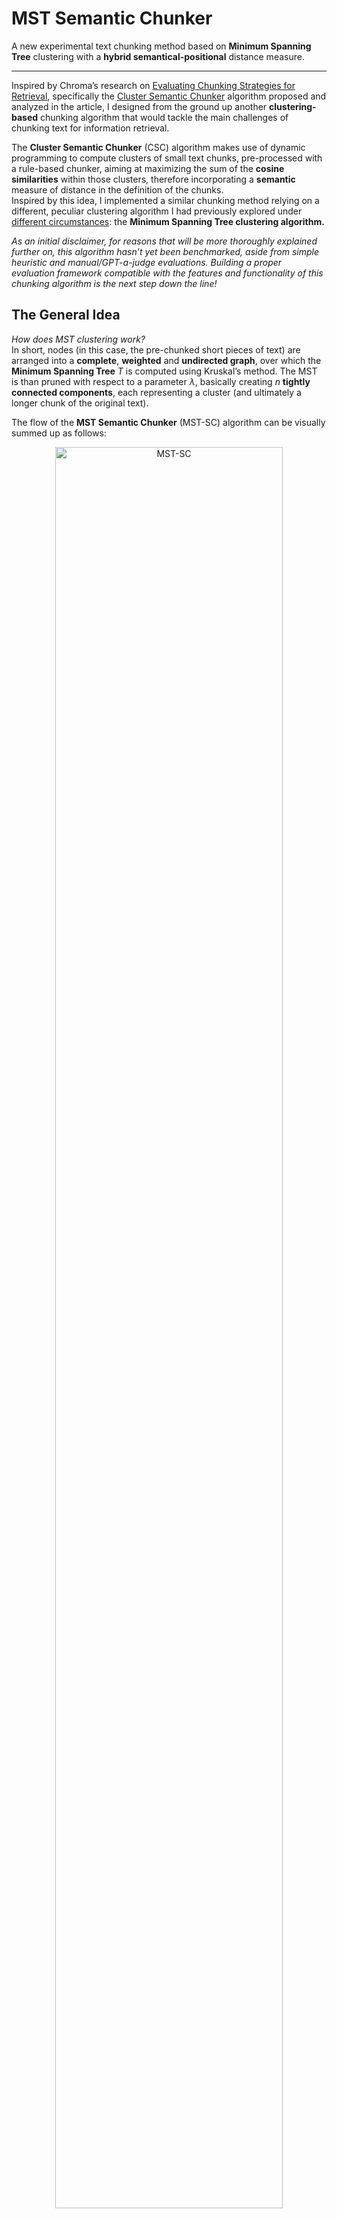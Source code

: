 # MST Semantic Chunker

A new experimental text chunking method based on **Minimum Spanning Tree** clustering with a **hybrid semantical-positional** distance measure.

---
Inspired by Chroma’s research on [Evaluating Chunking Strategies for Retrieval](https://research.trychroma.com/evaluating-chunking), specifically the [Cluster Semantic Chunker](https://github.com/brandonstarxel/chunking_evaluation/blob/main/chunking_evaluation/chunking/cluster_semantic_chunker.py) algorithm proposed and analyzed in the article, I designed from the ground up another **clustering-based** chunking algorithm that would tackle the main challenges of chunking text for information retrieval.  

The **Cluster Semantic Chunker** (CSC) algorithm makes use of dynamic programming to compute clusters of small text chunks, pre-processed with a rule-based chunker, aiming at maximizing the sum of the **cosine similarities** within those clusters, therefore incorporating a **semantic** measure of distance in the definition of the chunks.  
Inspired by this idea, I implemented a similar chunking method relying on a different, peculiar clustering algorithm I had previously explored under [different circumstances](https://github.com/Haruno19/scikit-cautious): the **Minimum Spanning Tree clustering algorithm.** 

*As an initial disclaimer, for reasons that will be more thoroughly explained further on, this algorithm hasn’t yet been benchmarked, aside from simple heuristic and manual/GPT-a-judge evaluations. Building a proper evaluation framework compatible with the features and functionality of this chunking algorithm is the next step down the line!*  

## The General Idea
*How does MST clustering work?*   
In short, nodes (in this case, the pre-chunked short pieces of text) are arranged into a **complete**, **weighted** and **undirected graph**, over which the **Minimum Spanning Tree** $T$ is computed using Kruskal’s method. The MST is than pruned with respect to a parameter $\lambda$, basically creating $n$ **tightly connected components**, each representing a cluster (and ultimately a longer chunk of the original text).  
  
The flow of the **MST Semantic Chunker** (MST-SC) algorithm can be visually summed up as follows:  
<p align="center">
<img width="85%" alt="MST-SC" src="https://github.com/user-attachments/assets/cfff0f3c-a38a-4dec-b145-5be217cb1e4b" />
</p>
The main innovation the MST-SC algorithm aims to introduce however, is its unique **distance measure** used to calculate the weights of the graph’s edges.   
  
The distance measure is the “core” of any clustering algorithm, arguably even more fundamental than the structure of the algorithm itself.   
Measuring distance between chunks of text is notoriously difficult, as there’s no *quick and easy* definition that’s universally accepted or qualifiable as true. Especially in the context of **RAG** systems, when splitting text into smaller chunks, it’s beneficial to consider not only the surface-level syntax and textual delimiters, but also integrating a semantic measure to ensure semantically close paragraphs aren’t split apart, boosting the context retrieval’s performance and effectiveness.   
  
Integrating two such metrics into a single cohesive and consistent measure can be tricky, and Chroma’s CSC algorithm achieves pretty good results with its approach.
In the pursuit of achieving similar capabilities, MST-SC implements an **experimental and tunable distance measure** that incorporates **semantic distance** as well as **positional bias** into one single distance function.  
*(Refer to the corresponding paragraph in the “**In Details…**” section for a more specific and in depth overview of how this measure is defined and computed)*  
  
## Installation & Usage
To install and test MST-SC’s chunking performance on your own documents, simply `clone` this repository, install its dependencies, and run the `main.py` script (making sure it’s pointing to the correct input file).   
  
The dependencies of MST-SC are listed in the `requirements.txt` file:  
```
sentence_transformers
transformers
scipy
```
It’s also necessary to download the `jina_text_segmenter.py` open source script by [Martijn Schouten](https://gist.github.com/MeMartijn/8d66a181f32304de9c07c2529649c35b#file-jina_text_segmenter-py-L70) and place it in the root folder of the repo (or alternatively, build your own rule-based pre-chunker).   
  
Out of the box, the embedding model used by MST-SC is [Qwen/Qwen3-Embedding-0.6B](https://huggingface.co/Qwen/Qwen3-Embedding-0.6B), but it can be changed to your preferred model by changing the `EmbeddingFunction` class in `embedding_function.py` accordingly.  
  
Included in this repo, there’s also a demo markdown input file and its corresponding chunked output. The original document is a collection of (likely poorly-written) notes I recovered from my old high-school folder, parsed into `.md` from a `.docx` file with *Microsoft*’s [markitdown](https://github.com/microsoft/markitdown), which I found surprisingly handy and fitting for this use case.   
Other documents I tested the MST-SC algorithm with (and used as an empirical basis to manually adjust the tunable parameters) include other old notes of mine on different subjects, written in Italian like the demo sample, as well as a handful of *ad-hoc* files written in English by *ChatGPT-4o*.  
  
## In Details…  
  
### Rule-Based Pre-Chunking
As stated above, the rule-based pre-chunking operation is handled entirely by the [Jina AI Text Segmenter](https://gist.github.com/MeMartijn/8d66a181f32304de9c07c2529649c35b) by Martijn Schouten.   
  
MST-SC works best which **highly separated short chunks** as its input, therefore the main objective of this step is to split the input text into **many short chunks** to then feed the clustering algorithm. I found Martijn Schouten’s segmenter to empirically perform the best, but if you want to test the chunking algorithm with another pre-chunker (or you own, custom-built one), I suggest you evaluate its output first and compare it with *Jina Segmenter*’s, to ensure the degree of separation it achieves is comparable.  

### MST Clustering
The process clustering the pre-chunked input text into larger, semantically and locally tight final chunks through MST ordering and pruning, relies pretty much entirely on standard procedures.   
  
To avoid repeating multiple times throughout the algorithm costly operations like chunk embedding, MST-SC relies on a few internal structures, over which it performs its computations.  
- `self.chunks` is of type `list[str]`, and contains the pre-processed input chunks.  
- `self.embeds` is a list of the same length of `self.chunks`, and stores for each chunk its embedding at the corresponding index.  
- `self.token_lengths` analogously store the token length of each chunk at its corresponding index.   
- `indices` is a “symbolic” list, used mainly for clarity of notation, over which the MST and the related operations are computed. As the name suggests, each of its elements is a simple `int` index, that represents the corresponding chunk in `self.chunks` or `self.embeds`, or `self.token_lengths`.  
  
Upon computing the distance matrix, which in itself describes the entire graph, the standard **Kruskal’s Minimum Spanning Tree** method is computer over the graph, with custom `union` and `find` functions (whereas the `union_cut` function is specially implemented to derive the connected components at the end).   
  
Of the resulting tree, only the edges whose weight is **smaller or equal** than the `self.lmbd` $\lambda$ parameter are joined when creating the connected components that will later be treated as the output chunks. The intuition is that cutting the edges that connect nodes *(input chunks)* whose distance is **higher** than the *lambda* threshold, will result in multiple **connected components** where the average **intra-node distance** is arbitrarily low, meaning the components are **tightly** connected, or *“fit well together”* (in respect to the distance metric).  

### Distance Matrix Optimization
On a more practical note, the major drawback of this chunking (and clustering) algorithm lies in the computation of the **pairwise distance matrix**, the matrix which contains the distances from each node to the others, basically defining the input weighted graph.   
```python
edges = []
for i in range(len(indices)):
	for j in range(len(indices)):
		u, v = indices[i], indices[j]
		d = self.distance(u, v)
		edges.append((d, u, v))
``` 
   
A very intuitive and straightforward initial optimization for this process is to avoid calculating redundant and useless distances. By nature, the distance matrix over an **undirected**, **weighted** and **complete graph** (like this one) is **symmetric**, and null (i.e. equal to $0$) over the **main diagonal**.   
  
By computing only the **upper triangle** of the matrix (as opposed to the lower triangle, which would break the sequentiality of the input chunks, a fundamental property in the computation of the distance measure as we’ll see in the sections below), while still achieving an asymptotic complexity of $O(n^2)$, we’re able to cut down the operations count to $\frac{n(n-1)}{2}$, effectively reducing it by half.   
```python
edges = []
for i in range(len(indices)):
	for j in range(i + 1, len(indices)):
		u, v = indices[i], indices[j]
		d = self.distance(u, v)
		edges.append((d, u, v))
```
  
Another non-trivial optimization we can implement is actually dictated by the semantics of the distance function. Further details on this concept will be discussed later on, but in a nutshell, nodes *(chunks)* that are positionally too far apart from each other (say, the *3rd* and the *26th* paragraphs of the input document), will ultimately **not** going to be clustered together, in order to (loosely) adhere to a locality and sequentiality principle.   

What this means effectively, is that the exact value of their distance is inconsequential to core steps of the algorithm (as it’ll turn out to be **significantly higher** than the *lambda* threshold anyways). Therefore, skipping the distance calculation of the values that are arbitrarily too far apart, significantly lowers the operations count.   
A `distance_threshold` **tunable** parameter is introduced, and by default set to an **empirically evaluated** value of `6`.  
```python
edges = []
for i in range(len(indices)):
	for j in range(i + 1, len(indices)):
		u, v = indices[i], indices[j]
		if(abs(u - v) >= distance_threshold):
			continue
		d = self.distance(u, v)
		edges.append((d, u, v))
```
  
It’s important to note that the term “*operations count*” is loosely used in the paragraph above. Ultimately, the above code repeats the internal loop exactly as many times as the *pre-optimization* version does. However, the **key difference** is that the `self.distance()` function —which constitutes the major cause of complexity in the sense that it’s the most **computational heavy** step of the algorithm— is only called a total of $(\text{distance-threshold}-1)n$ times in the final optimized version.   
Further optimization could, *in principle*, be achieved by changing the `range` of times the internal loop is repeated to the appropriate value, instead of simply relying on the `if` condition. However, the computational gain granted by skipping the loop’s overhead and `if` evaluation is likely trivial, and becomes a *“demerit”* if we consider the current code’s much better **readability**.   

### Chunk-Merging Problem
Another core (albeit purely “syntactical”) step of the MST-SC algorithm is the transformation of clusters *(connected components)* into the output chunks.  
  
Depending on the specifics of the pre-chunker, input chunks might be **shorter** or **longer**. Anyhow, while the final objective is to find an ultimately consistent balance inherent to the algorithm’s tunable parameters, if not artificially enforced, there’s no **direct control** over the length of the single final output chunk.   
  
Ideally, once the MST clustering computes the connected components, each consisting of a set of **unique** and tight **input** chunks, merging those chunks into a bigger piece of text without any ulterior overhead or logic, would be enough to effectively create the final output chunks. However, to ensure the final chunks don’t “*explode*” in length, a `max_tokens` **tunable** parameter (by default set to `400`) is available as a parameter passed to the `_merge_chunks_from_components()` function.  
This ensures the chunks resulting of MST-SC don’t go over `400` tokens in length. In case combining the input chunks in a connected component exceeds this limit, the the chunk is simply **truncated** and split in two separate output chunks (similarly to the behavior of Chroma’s CSC algorithm under comparable circumstances).   
  
Given this limitation, it’s even more important to use a **quality pre-chunker** that would split the input text in **many**, **short** chunks.   
  
### Experimental Distance Measure  
As mentioned before, the **distance measure** is ultimately the core innovation of this algorithm, and as such, in its current state it’s still **experimental** and likely **unstable**.   
  
The **main goal** with this measure is to incorporate a **semantical metric**, like *cosine similarity*, with a more often used **positional/sequential metric**. 
From a very high-level perspective, this means that the objective of this distance measure is to determine how “*distant*” two chunks of text from an input document are, balancing **how similar in content they are** *(semantical distance)* with **how close or far apart they are within the document** *(positional distance)*.  
  
Abstractly speaking, while not rigorously proven, this *should* improve the consistency and coherence of the chunks that will eventually be possibly retieved by a RAG system and prompted to an LLM as further context for a user query. Nevertheless, I thought the concept was worth a shot in and of itself, and given the *better than expected* immediate results MST-SC demonstrated (by manually and heuristically inspecting the resulting chunks over a handful of different documents), I decided to open source and share this project.  
    
Next, I’d like to dive into the details of how I designed the distance measure to reflect the high-level characteristics described above.   

Please note that, as claimed multiple times, the effectiveness of this metric and algorithm as a whole has been only proven **empirically** and **heuristically** over a handful of documents, and at the moment there’s no underlying mathematical definition or basis “*justifying*” it.   
This is to say, any contribution, suggestion or feedback, and even harsh critique of this chunking approach is highly valuable for the scope of this project!   
  
#### The Overall Metric
Given two text chunks `a` and `b`, the distance between them is defined by the **linear combination** of three factors, each weighed by their respective weight:  
  
$$  
\text{distance}(a,b) = \text{semantic-distance}(a,b)\times w_1 + \text{positional-penalty}(a,b)\times w_2 + \text{vicinity-reward}(a,b)\times w_3  
$$
  
Each of this component —**Semantic Distance**, **Positional Penalty**, and **Vicinity Reward**— has a clearly defined conceptual meaning and motivation, that will be analyzed and explained in the following sections.   
#### Semantic Distance  
The base metric of this distance measure is the **cosine** (dis-)**similarity**, a semantic distance metric.  
```python
from scipy.spatial.distance import cosine
semantic_distance = cosine(self.embeds[a], self.embeds[b])
```  
  
**Scipy**’s implementation of the `cosine` distance is used *as-is* to calculate the semantic distance between chunks `a` and `b`.  
  
As for **why** this metric is used as a base for the entire measure, has mainly to do with the main ambition of this chunker: creating **semantically tight** chunks of the original text to help the retrieval process bring up consistently useful contextual information.  
  
#### Positional Penalty
The concept of a **positional penalty** arises from the need to take into account the sequentiality of chunks (mainly paragraphs) within a document, in relation to how humans use to parse them.   
  
While it’s preferable to have paragraphs focused on the **same topics** clustered together in a single chunk, it often happens that the embedding might not represent with high-enough precision the **surroundings** of the main topic being discussed in a paragraph.   
What this means practically, is that paragraphs that may result in semantically similar embeddings, will likely not bring up **relevantly consistent** information if they’re found at **largely distant positions** within the document.   
Bringing up the same example as before, the *3rd* and *26th* paragraphs of a document should ultimately **not** be chunked together, even if their embeddings are semantically similar.   
  
This **positional penalty** term is therefore designed to make the base semantic distance larger the more the chunks are far apart in terms of position within the document.   
It relies on a scalar and tunable parameter $\gamma$, that pretty much like every other parameter in this code at the moment, has been adjusted empirically, to the value of `0.0275`.  
```python
gamma = 0.0275 #scale factor for positional penalty
```
  
The **sequential distance** of chunks `a` and `b` is calculated with a simple subtraction of their values, which are in fact the **indices** of the input chunks, and conveniently represent their **position** within the document (i.e. `a = 4` means chunk `a` is the 5th chunk in the input document).   
```python
sequential_distance = abs(a - b)
```  
  
The **penalty value** itself is instead computed as a **non-linear function**, scaled by the $\gamma$ parameter mentioned above, to ensure that **the more far apart** the chunks are (i.e. the larger the `sequential_distance` is), **the bigger** the resulting `penalty` is, discouraging the clustering algorithm to put them in the same connected component if their **sequential distance** is relatively high.   
```python
penalty = np.exp(gamma * sequential_distance) - 1
```
  
#### Vicinity Reward  
The third and last component of this custom distance measure is the more **arbitrary** and **biased** one, but for good reasons.  
  
Originally, the distance function was only composed of the **base semantic metric** and the **positional penalty** previously discussed. It was empirically noticed however, that semantically distant but **sequentially close and short** chunks —like *bullet list items* and even *headers* from their *immediately following paragraph*— where very often split apart in many, very short micro-chunks.   
  
This behavior is highly undesirable, as a potential RAG system making use of this chunking algorithm to store its contextual data, will likely end up retrieving this short chunks —like bullet list items or headers— with very high similarity scores to the user’s query, but due to their shortness and inherent lack of relevant information, they will effectively be of very low to null utility in providing the LLM with the further context it needs and expects to retrieve.   
  
Thus, the idea of a **vicinity reward** was introduced, to **artificially encourage** the clustering algorithm to put in the same connected component, regardless of their semantic distance, the two chunks `a` and `b`, when the following specific two cases occur:  
1. Chunks `a` and `b` are arbitrarily **short** in terms of tokens, and arbitrarily **sequentially close** together'; the *bullet list case*.   
2. Chunk `a` is arbitrarily **short** and `b` follows immediately after `a`; the *header—paragraph* case.  
  
Given the **arbitrariness** of these two situations, the computation of the **vicinity reward** relies on many **tunable parameters**, all currently empirically adjusted as follows:  
```python
min_len = 5 # minimum length of a chunk (in tokens)
short_threshold = 80 # how short is a "short" chunk (in tokens)
long_term_window = 2 # how far apart chunks are still considered close
immediate_window = 1 # used for case 2 (the header case)
vicinity_reward = 0.275 # scaling factor of the bullet list bias
heading_reward = 0.85 # scaling factor of the header-paragraph bias
```
  
The **length** of each chunk is retrieved from the `self.token_length` list populated in the initialization fase of the algorithm. A “*safety measure*” to avoid length values potentially being set to $0$ (or an excessively small value) is implemented with the `max` function.  
```python
len_a = max(self.token_lengths[a], min_len) 
len_b = max(self.token_lengths[b], min_len)

reward = 0 # reward by default is 0, if neither of the two cases occur
```  
  
The two cases are then handled **sequentially**, starting with case 1. Both conditions can be `True` at once; in this case, the reward granted to the *header — paragraph* case is even **larger**.   
Analogously to the positional penalty calculation, the **vicinity reward** too is described through a **non-linear function**.   
```python
#case 1
if sequential_distance <= long_term_window:
	if len_a < short_threshold and len_b < short_threshold:
		reward -= vicinity_reward * np.exp(-min(len_a, len_b) 
				  / short_threshold)
#case 2
if sequential_distance == immediate_window:
	if len_a < short_threshold:
		reward -= heading_reward * np.exp(-len_a / short_threshold)
```  
  
It’s important to note that, given its *distance shrinking* role, the **vicinity reward**, when applicable, is a **negative** value.  
  
*(Note: it’s important for the second case specifically that chunk `a` comes sequentially before chunk `b`, as the goal is to encourage the clustering algorithm to join the header with its immediately **following** paragraph, and not the header with its immediately **preceding** paragraph. In fact, in both of those cases, the `sequential_distance == immediate_window` condition will be `True`. In this sense, it’s essential to compute the **upper** triangle of the distance matrix as opposed to the bottom one when performing the optimization step).*  
  
#### Weights
After all the three components are computed accordingly to their definitions, the final distance `true_dist` is calculated. As mentioned at the start of this section, each component is scaled by a weight, which too has been determined empirically.    
```python
semantic_weight = 1.20
locality_weight = 1.1
vicinity_weight = 0.735
```  
  
The final calculation is a simple **linear combination** of the three components.  
```python
true_dist = semantic_distance*semantic_weight + 
			penalty*locality_weight + 
			reward*vicinity_weight
```  
  
#### Lambda
Finally, to close this section, I must mention how the $\lambda$  parameter, `self.lmbd`, is defined and computed.   
  
Determining the exact value of *lambda* proves to be perhaps the most quality-impacting operation of the entire algorithm —after all, it’s the *“grind size”* through which the **granularity** of the clustering is determined.   
Initially, an empirically tested value of around `0.47` was considered the sweet-spot for *lambda*, but it’s clear that its entity depends strictly on how intrinsically **tight** the input chunks are with respect to one another. In other words, a **fixed value** for *lambda* would realistically only work (which in this context is to intend as *“produce a chunking of heuristically good quality”*) with documents that once pre-chunked, produce an input chunks set with a **mean distance** within a specific range.   
  
To solve this fundamental issue, an **adaptive calculation** of `self.lmbd` was introduced, based on the **mean distance** of the entire input chunk set, through the application of a **non-linear exponential function** with an empirically set scaling factor.  
```python
alpha = 2.26
...
distances = [d for d, _, _ in edges]
self.lmbd = np.mean(distances) ** alpha
```  
  
This definition of *lambda* is still **tentative** and completely **open to radical revisions**.  
  
## Possible Future Developments
This is just the beginning step of this project. From now one, I’d love to continue making improvements and additions to this algorithm, in order for it to maybe oned day actually become competitive in the chunking algorithms landscape.   
  
I considered evaluating MST-SC with the aforementioned Chroma Evaluating-Chunking suite, but given its (MST-SC’s) intended feature of inherently re-arranging chunks of the original text to form semantically tighter clusters, the standard metrics used for chunking evaluation aren’t really applicable, as the chunks MST-SC produces are not, by design, strict substrings of the original input text.   
Nevertheless, building some sort of evaluation framework in order to gather actually meaningful data on the performance of MST-SC is likely the next step of this project down the line.    
  
Another interesting prospect, given the high amount of tunable parameters which especially the distance function relies on, would be to learn those parameters in a “traditional” machine-learning way. This step however, has the very practical and fundamental challenge that finding quality training data, in this case, text documents paired with their “optimally chunked” version, is. Given the way most current chunking algorithms work, it’s also particularly hard to find well-chunked documents with the original paragraphs re-arranged on the basis of semantic proximity, coherency & consistency, and a dataset not formatted this way, would effectively be useless in the scope of training the MST-SC algorithm. Furthermore, even assuming such a dataset could maybe be generated with the help of a sophisticated LLM, it's still very complicated to formally and expressively quantify the “loss”, that is, the “quality” of an output in comparison to the expected result. 
While very unlikely to happen, given how valuable its results would be, this still remains an open prospect for future developments. 
